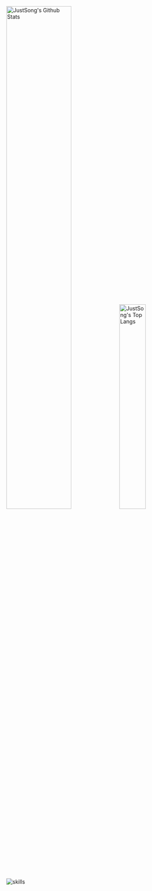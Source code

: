 <p>
  <img src="https://github-readme-stats.vercel.app/api?username=itmanmax&show_icons=true&hide_border=true" alt="JustSong's Github Stats" width="58%" />
  <img src="https://github-readme-stats.vercel.app/api/top-langs/?username=itmanmax&layout=compact&hide_border=true&langs_count=10" alt="JustSong's Top Langs" width="37%" /> 
</p>
 
![skills](https://skillicons.dev/icons?perline=14&i=bash,docker,git,github,githubactions,html,java,js,linux,md,mysql,nginx,nodejs,py,sqlite,twitter,ts,vercel,vscode,vue,workers)


